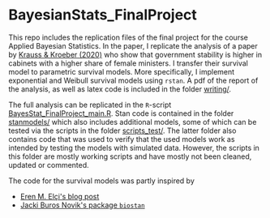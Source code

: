 # BayesianStats_FinalProject

This repo includes the replication files of the final project for the course Applied Bayesian Statistics. In the paper, I replicate the analysis of a paper by [Krauss & Kroeber (2020)](https://www.tandfonline.com/doi/full/10.1080/13501763.2020.1773905) who show that government stability is higher in cabinets with a higher share of female ministers. I transfer their survival model to parametric survival models. More specifically, I implement exponential and Weibull survival models using `rstan`. A pdf of the report of the analysis, as well as latex code is included in the folder [writing/](https://github.com/pitrieger/BayesianStats_FinalProject/tree/main/writing).

The full analysis can be replicated in the `R`-script [BayesStat_FinalProject_main.R](https://github.com/pitrieger/BayesianStats_FinalProject/blob/main/scripts/BayesStat_FinalProject_main.R). Stan code is contained in the folder [stanmodels/](https://github.com/pitrieger/BayesianStats_FinalProject/tree/main/stanmodels) which also includes additional models, some of which can be tested via the scripts in the folder [scripts_test/](https://github.com/pitrieger/BayesianStats_FinalProject/tree/main/scripts_test). The latter folder also contains code that was used to verify that the used models work as intended by testing the models with simulated data. However, the scripts in this folder are mostly working scripts and have mostly not been cleaned, updated or commented.

The code for the survival models was partly inspired by 
* [Eren M. Elçi's blog post](https://ermeel86.github.io/case_studies/surv_stan_example.html)
* [Jacki Buros Novik's package `biostan`](https://github.com/jburos/biostan)
